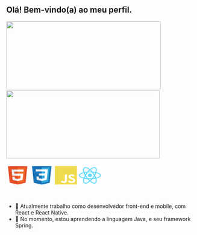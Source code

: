 ## Olá! Bem-vindo(a) ao meu perfil.


<div>
  <a href="https://github.com/GustavoSzi">
  <img width="410em" height="180em" src="https://github-readme-stats.vercel.app/api?username=GustavoSzi&show_icons=true&theme=dracula&include_all_commits=true&count_private=true"/>
  <img width="407em" height="180em" src="https://github-readme-stats.vercel.app/api/top-langs/?username=GustavoSzi&layout=compact&langs_count=7&theme=dracula"/>
  </a>
</div>
  
<div style="display: inline_block"><br>
  <img align="center" alt="Gustavo-HTML" height="50" width="60" src="https://raw.githubusercontent.com/devicons/devicon/master/icons/html5/html5-original.svg">
  <img align="center" alt="Gustavo-CSS" height="50" width="60" src="https://raw.githubusercontent.com/devicons/devicon/master/icons/css3/css3-original.svg">
  <img align="center" alt="Gustavo-Js" height="50" width="60" src="https://raw.githubusercontent.com/devicons/devicon/master/icons/javascript/javascript-plain.svg">
  <img align="center" alt="Gustavo-React" height="50" width="60" src="https://raw.githubusercontent.com/devicons/devicon/master/icons/react/react-original.svg">
</div><br/><br/>

- 🔭 Atualmente trabalho como desenvolvedor front-end e mobile, com React e React Native.
- 🌱 No momento, estou aprendendo a linguagem Java, e seu framework Spring.
